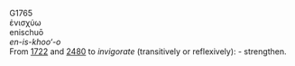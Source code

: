 G1765  
ἐνισχύω  
enischuō  
*en-is-khoo‘-o*  
From [1722](g1722) and [2480](g2480) to *invigorate* (transitively or
reflexively): - strengthen.  
